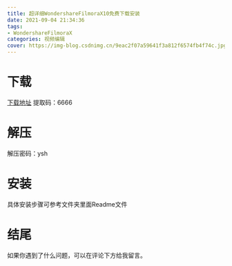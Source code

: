 ```yaml
---
title: 超详细WondershareFilmoraX10免费下载安装
date: 2021-09-04 21:34:36
tags:
- WondershareFilmoraX
categories: 视频编辑
cover: https://img-blog.csdnimg.cn/9eac2f07a59641f3a812f6574fb4f74c.jpg
---
```


# 下载
[下载地址](https://pan.baidu.com/s/1ydk7Qfu8Eayd6GRZ3GxE8w)
提取码：6666

# 解压
解压密码：ysh

# 安装
具体安装步骤可参考文件夹里面Readme文件

# 结尾
如果你遇到了什么问题，可以在评论下方给我留言。









